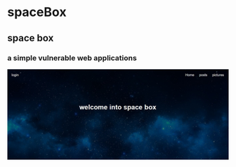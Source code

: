 # spaceBox

## space box 

### a simple vulnerable web applications
![space box](https://raw.githubusercontent.com/hamza07-w/spaceBox/main/a.jpeg)
